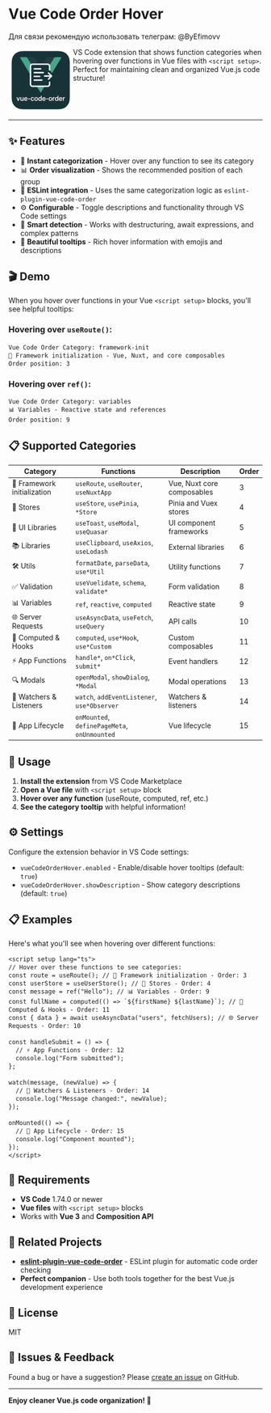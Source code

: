 # Vue Code Order Hover

Для связи рекомендую использовать телеграм: @ByEfimovv

<img src="icon.png" alt="Vue Code Order Hover" width="128" height="128" align="left">

VS Code extension that shows function categories when hovering over functions in Vue files with `<script setup>`. Perfect for maintaining clean and organized Vue.js code structure!

<br clear="left"/>

---

## ✨ Features

- 🎯 **Instant categorization** - Hover over any function to see its category
- 📊 **Order visualization** - Shows the recommended position of each group
- 🔧 **ESLint integration** - Uses the same categorization logic as `eslint-plugin-vue-code-order`
- ⚙️ **Configurable** - Toggle descriptions and functionality through VS Code settings
- 🚀 **Smart detection** - Works with destructuring, await expressions, and complex patterns
- 🎨 **Beautiful tooltips** - Rich hover information with emojis and descriptions

## 🎬 Demo

When you hover over functions in your Vue `<script setup>` blocks, you'll see helpful tooltips:

### Hovering over `useRoute()`:

```
Vue Code Order Category: framework-init
🔧 Framework initialization - Vue, Nuxt, and core composables
Order position: 3
```

### Hovering over `ref()`:

```
Vue Code Order Category: variables
📊 Variables - Reactive state and references
Order position: 9
```

## 📋 Supported Categories

| Category                    | Functions                                    | Description                | Order |
| --------------------------- | -------------------------------------------- | -------------------------- | ----- |
| 🔧 Framework initialization | `useRoute`, `useRouter`, `useNuxtApp`        | Vue, Nuxt core composables | 3     |
| 🏪 Stores                   | `useStore`, `usePinia`, `*Store`             | Pinia and Vuex stores      | 4     |
| 🎨 UI Libraries             | `useToast`, `useModal`, `useQuasar`          | UI component frameworks    | 5     |
| 📚 Libraries                | `useClipboard`, `useAxios`, `useLodash`      | External libraries         | 6     |
| 🛠️ Utils                    | `formatDate`, `parseData`, `use*Util`        | Utility functions          | 7     |
| ✅ Validation               | `useVuelidate`, `schema`, `validate*`        | Form validation            | 8     |
| 📊 Variables                | `ref`, `reactive`, `computed`                | Reactive state             | 9     |
| 🌐 Server Requests          | `useAsyncData`, `useFetch`, `useQuery`       | API calls                  | 10    |
| 🔄 Computed & Hooks         | `computed`, `use*Hook`, `use*Custom`         | Custom composables         | 11    |
| ⚡ App Functions            | `handle*`, `on*Click`, `submit*`             | Event handlers             | 12    |
| 🔍 Modals                   | `openModal`, `showDialog`, `*Modal`          | Modal operations           | 13    |
| 👀 Watchers & Listeners     | `watch`, `addEventListener`, `use*Observer`  | Watchers & listeners       | 14    |
| 🔄 App Lifecycle            | `onMounted`, `definePageMeta`, `onUnmounted` | Vue lifecycle              | 15    |

## 🚀 Usage

1. **Install the extension** from VS Code Marketplace
2. **Open a Vue file** with `<script setup>` block
3. **Hover over any function** (useRoute, computed, ref, etc.)
4. **See the category tooltip** with helpful information!

## ⚙️ Settings

Configure the extension behavior in VS Code settings:

- `vueCodeOrderHover.enabled` - Enable/disable hover tooltips (default: `true`)
- `vueCodeOrderHover.showDescription` - Show category descriptions (default: `true`)

## 📋 Examples

Here's what you'll see when hovering over different functions:

```vue
<script setup lang="ts">
// Hover over these functions to see categories:
const route = useRoute(); // 🔧 Framework initialization - Order: 3
const userStore = useUserStore(); // 🏪 Stores - Order: 4
const message = ref("Hello"); // 📊 Variables - Order: 9
const fullName = computed(() => `${firstName} ${lastName}`); // 🔄 Computed & Hooks - Order: 11
const { data } = await useAsyncData("users", fetchUsers); // 🌐 Server Requests - Order: 10

const handleSubmit = () => {
  // ⚡ App Functions - Order: 12
  console.log("Form submitted");
};

watch(message, (newValue) => {
  // 👀 Watchers & Listeners - Order: 14
  console.log("Message changed:", newValue);
});

onMounted(() => {
  // 🔄 App Lifecycle - Order: 15
  console.log("Component mounted");
});
</script>
```

## 🔧 Requirements

- **VS Code** 1.74.0 or newer
- **Vue files** with `<script setup>` blocks
- Works with **Vue 3** and **Composition API**

## 🤝 Related Projects

- **[eslint-plugin-vue-code-order](https://github.com/ByEfimov/eslint-plugin-vue-code-order)** - ESLint plugin for automatic code order checking
- **Perfect companion** - Use both tools together for the best Vue.js development experience

## 📝 License

MIT

## 🐛 Issues & Feedback

Found a bug or have a suggestion? Please [create an issue](https://github.com/ByEfimov/eslint-plugin-vue-code-order/issues) on GitHub.

---

**Enjoy cleaner Vue.js code organization! 🎉**
